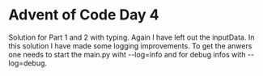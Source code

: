 # Advent of Code Day 4
Solution for Part 1 and 2 with typing. Again I have left out the inputData.
In this solution I have made some logging improvements. To get the anwers one
needs to start the main.py wiht --log=info and for debug
infos with --log=debug.